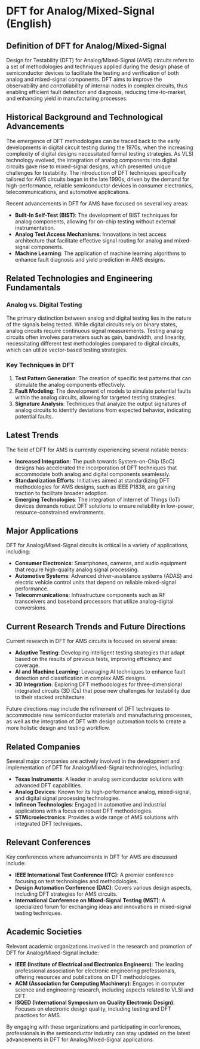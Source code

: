# DFT for Analog/Mixed-Signal (English)

## Definition of DFT for Analog/Mixed-Signal
Design for Testability (DFT) for Analog/Mixed-Signal (AMS) circuits refers to a set of methodologies and techniques applied during the design phase of semiconductor devices to facilitate the testing and verification of both analog and mixed-signal components. DFT aims to improve the observability and controllability of internal nodes in complex circuits, thus enabling efficient fault detection and diagnosis, reducing time-to-market, and enhancing yield in manufacturing processes.

## Historical Background and Technological Advancements
The emergence of DFT methodologies can be traced back to the early developments in digital circuit testing during the 1970s, when the increasing complexity of digital designs necessitated formal testing strategies. As VLSI technology evolved, the integration of analog components into digital circuits gave rise to mixed-signal designs, which presented unique challenges for testability. The introduction of DFT techniques specifically tailored for AMS circuits began in the late 1990s, driven by the demand for high-performance, reliable semiconductor devices in consumer electronics, telecommunications, and automotive applications.

Recent advancements in DFT for AMS have focused on several key areas:
- **Built-In Self-Test (BIST)**: The development of BIST techniques for analog components, allowing for on-chip testing without external instrumentation.
- **Analog Test Access Mechanisms**: Innovations in test access architecture that facilitate effective signal routing for analog and mixed-signal components.
- **Machine Learning**: The application of machine learning algorithms to enhance fault diagnosis and yield prediction in AMS designs.

## Related Technologies and Engineering Fundamentals
### Analog vs. Digital Testing
The primary distinction between analog and digital testing lies in the nature of the signals being tested. While digital circuits rely on binary states, analog circuits require continuous signal measurements. Testing analog circuits often involves parameters such as gain, bandwidth, and linearity, necessitating different test methodologies compared to digital circuits, which can utilize vector-based testing strategies.

### Key Techniques in DFT
1. **Test Pattern Generation**: The creation of specific test patterns that can stimulate the analog components effectively.
2. **Fault Modeling**: The development of models to simulate potential faults within the analog circuits, allowing for targeted testing strategies.
3. **Signature Analysis**: Techniques that analyze the output signatures of analog circuits to identify deviations from expected behavior, indicating potential faults.

## Latest Trends
The field of DFT for AMS is currently experiencing several notable trends:
- **Increased Integration**: The push towards System-on-Chip (SoC) designs has accelerated the incorporation of DFT techniques that accommodate both analog and digital components seamlessly.
- **Standardization Efforts**: Initiatives aimed at standardizing DFT methodologies for AMS designs, such as IEEE P1838, are gaining traction to facilitate broader adoption.
- **Emerging Technologies**: The integration of Internet of Things (IoT) devices demands robust DFT solutions to ensure reliability in low-power, resource-constrained environments.

## Major Applications
DFT for Analog/Mixed-Signal circuits is critical in a variety of applications, including:
- **Consumer Electronics**: Smartphones, cameras, and audio equipment that require high-quality analog signal processing.
- **Automotive Systems**: Advanced driver-assistance systems (ADAS) and electric vehicle control units that depend on reliable mixed-signal performance.
- **Telecommunications**: Infrastructure components such as RF transceivers and baseband processors that utilize analog-digital conversions.

## Current Research Trends and Future Directions
Current research in DFT for AMS circuits is focused on several areas:
- **Adaptive Testing**: Developing intelligent testing strategies that adapt based on the results of previous tests, improving efficiency and coverage.
- **AI and Machine Learning**: Leveraging AI techniques to enhance fault detection and classification in complex AMS designs.
- **3D Integration**: Exploring DFT methodologies for three-dimensional integrated circuits (3D ICs) that pose new challenges for testability due to their stacked architecture.

Future directions may include the refinement of DFT techniques to accommodate new semiconductor materials and manufacturing processes, as well as the integration of DFT with design automation tools to create a more holistic design and testing workflow.

## Related Companies
Several major companies are actively involved in the development and implementation of DFT for Analog/Mixed-Signal technologies, including:
- **Texas Instruments**: A leader in analog semiconductor solutions with advanced DFT capabilities.
- **Analog Devices**: Known for its high-performance analog, mixed-signal, and digital signal processing technologies.
- **Infineon Technologies**: Engaged in automotive and industrial applications with a focus on robust DFT methodologies.
- **STMicroelectronics**: Provides a wide range of AMS solutions with integrated DFT techniques.

## Relevant Conferences
Key conferences where advancements in DFT for AMS are discussed include:
- **IEEE International Test Conference (ITC)**: A premier conference focusing on test technologies and methodologies.
- **Design Automation Conference (DAC)**: Covers various design aspects, including DFT strategies for AMS circuits.
- **International Conference on Mixed-Signal Testing (MST)**: A specialized forum for exchanging ideas and innovations in mixed-signal testing techniques.

## Academic Societies
Relevant academic organizations involved in the research and promotion of DFT for Analog/Mixed-Signal include:
- **IEEE (Institute of Electrical and Electronics Engineers)**: The leading professional association for electronic engineering professionals, offering resources and publications on DFT methodologies.
- **ACM (Association for Computing Machinery)**: Engages in computer science and engineering research, including aspects related to VLSI and DFT.
- **ISQED (International Symposium on Quality Electronic Design)**: Focuses on electronic design quality, including testing and DFT practices for AMS.

By engaging with these organizations and participating in conferences, professionals in the semiconductor industry can stay updated on the latest advancements in DFT for Analog/Mixed-Signal applications.